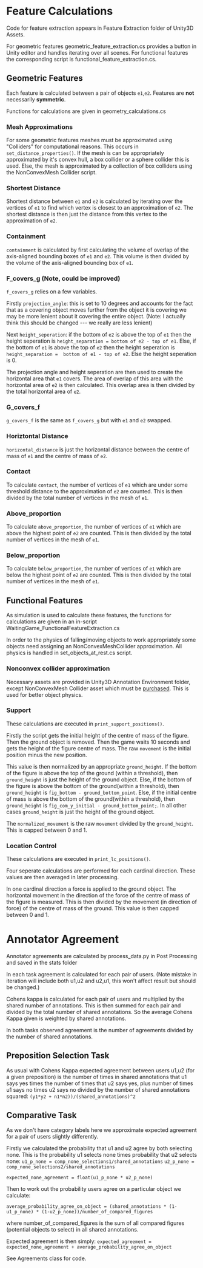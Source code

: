 # Feature Calculations

Code for feature extraction appears in Feature Extraction folder of Unity3D Assets.

For geometric features geometric_feature_extraction.cs provides a button in Unity editor and handles iterating over all scenes. For functional features the corresponding script is functional_feature_extraction.cs.







## Geometric Features
Each feature is calculated between a pair of objects `e1`,`e2`. Features are **not** necessarily **symmetric**.

Functions for calculations are given in geometry_calculations.cs

### Mesh Approximations
For some geometric features meshes must be approximated using "Colliders" for computational reasons. This occurs in `set_distance_properties()`. If the mesh is can be appropriately approximated by it's convex hull, a box collider or a sphere collider this is used. Else, the mesh is approximated by a collection of box colliders using the NonConvexMesh Collider script.

### Shortest Distance
Shortest distance between `e1` and `e2` is calculated by iterating over the vertices of `e1` to find which vertex is closest to an approximation of `e2`. The shortest distance is then just the distance from this vertex to the approximation of `e2`.

### Containment
`containment` is calculated by first calculating the volume of overlap of the axis-aligned bounding boxes of `e1` and `e2`. This volume is then divided by the volume of the axis-aligned bounding box of `e1`.

### F_covers_g (Note, could be improved)

`f_covers_g` relies on a few variables. 

Firstly `projection_angle`: this is set to 10 degrees and accounts for the fact that as a covering object moves further from the object it is covering we may be more lenient about it covering the entire object. (Note: I actually think this should be changed --- we really are less lenient)

Next `height_seperation`: if the bottom of `e2` is above the top of `e1` then the height seperation is `height_separation = bottom of e2 - top of e1`. Else, if the bottom of `e1` is above the top of `e2` then the height seperation is `height_separation =  bottom of e1 - top of e2`. Else the height seperation is 0.

The projection angle and height seperation are then used to create the horizontal area that `e1` covers. The area of overlap of this area with the horizontal area of `e2` is then calculated. This overlap area is then divided by the total horizontal area of `e2`.

### G_covers_f
`g_covers_f` is the same as `f_covers_g` but with `e1` and `e2` swapped.
### Horiztontal Distance
`horizontal_distance` is just the horizontal distance between the centre of mass of `e1` and the centre of mass of `e2`.

### Contact
To calculate `contact`, the number of vertices of `e1` which are under some threshold distance to the approximation of `e2` are counted. This is then divided by the total number of vertices in the mesh of `e1`.

### Above_proportion
To calculate `above_proportion`, the number of vertices of `e1` which are above the highest point of `e2` are counted. This is then divided by the total number of vertices in the mesh of `e1`.
### Below_proportion
To calculate `below_proportion`, the number of vertices of `e1` which are below the highest point of `e2` are counted. This is then divided by the total number of vertices in the mesh of `e1`.

## Functional Features

As simulation is used to calculate these features, the functions for calculations are given in an in-script WaitingGame_FunctionalFeatureExtraction.cs

In order to the physics of falling/moving objects to work appropriately some objects need assigning an NonConvexMeshCollider approximation. All physics is handled in set_objects_at_rest.cs script.

### Nonconvex collider approximation
Necessary assets are provided in Unity3D Annotation Environment folder, except NonConvexMesh Collider asset which must be [purchased](https://assetstore.unity.com/packages/tools/physics/non-convex-mesh-collider-84867). This is used for better object physics.

### Support
These calculations are executed in `print_support_positions()`.

Firstly the script gets the initial height of the centre of mass of the figure. Then the ground object is removed. Then the game waits 10 seconds and gets the height of the figure centre of mass. The raw `movement` is the initial position minus the new position.

This value is then normalized by an appropriate `ground_height`. If the bottom of the figure is above the top of the ground (within a threshold), then `ground_height` is just the height of the ground object. Else, if the bottom of the figure is above the bottom of the ground(within a threshold), then `ground_height` is `fig_bottom - ground_bottom_point`. Else, if the initial centre of mass is above the bottom of the ground(within a threshold), then `ground_height` is `fig_com_y_initial - ground_bottom_point;`. In all other cases `ground_height` is just the height of the ground object.

The `normalized_movement` is the raw `movement` divided by the `ground_height`. This is capped between 0 and 1.



### Location Control
These calculations are executed in `print_lc_positions()`.

Four seperate calculations are performed for each cardinal direction. These values are then averaged in later processing.

In one cardinal direction a force is applied to the ground object. The horizontal movement in the direction of the force of the centre of mass of the figure is measured. This is then divided by the movement (in direction of force) of the centre of mass of the ground. This value is then capped between 0 and 1.

# Annotator Agreement
Annotator agreements are calculated by process_data.py in Post Processing and saved in the stats folder

In each task agreement is calculated for each pair of users. (Note mistake in iteration will include both u1,u2 and u2,u1, this won't affect result but should be changed.)

Cohens kappa is calculated for each pair of users and multiplied by the shared number of annotations. This is then summed for each pair and divided by the total number of shared annotations. So the average Cohens Kappa given is weighted by shared annotations.

In both tasks observed agreement is the number of agreements divided by the number of shared annotations.

## Preposition Selection Task
As usual with Cohens Kappa expected agreement between users u1,u2 (for a given preposition) is the number of times in shared annotations that u1 says yes times the number of times that u2 says yes, plus number of times u1 says no times u2 says no divided by the number of shared annotations squared: `(y1*y2 + n1*n2))/(shared_annotations)^2`



## Comparative Task
As we don't have category labels here we approximate expected agreement for a pair of users slightly differently.

Firstly we calculated the probability that u1 and u2 agree by both selecting none. This is the probability u1 selects none times probability that u2 selects none:
`u1_p_none = comp_none_selections1/shared_annotations`
`u2_p_none = comp_none_selections2/shared_annotations`
			

`expected_none_agreement = float(u1_p_none * u2_p_none)`

Then to work out the probability users agree on a particular object we calculate:

`average_probability_agree_on_object = (shared_annotations * (1-u1_p_none) * (1-u2_p_none))/number_of_compared_figures`

where number_of_compared_figures is the sum of all compared figures (potential objects to select) in all shared annotations.


Expected agreement is then simply:
`expected_agreement = expected_none_agreement + average_probability_agree_on_object`


See Agreements class for code.

